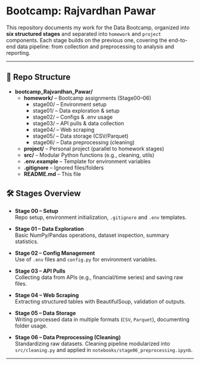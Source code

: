 # Bootcamp: Rajvardhan Pawar

This repository documents my work for the Data Bootcamp, organized into **six structured stages** and separated into `homework` and `project` components. Each stage builds on the previous one, covering the end-to-end data pipeline: from collection and preprocessing to analysis and reporting.

---


## 📂 Repo Structure

- **bootcamp_Rajvardhan_Pawar/**
  - **homework/** – Bootcamp assignments (Stage00–06)
    - stage00/ – Environment setup  
    - stage01/ – Data exploration & setup  
    - stage02/ – Configs & .env usage  
    - stage03/ – API pulls & data collection  
    - stage04/ – Web scraping  
    - stage05/ – Data storage (CSV/Parquet)  
    - stage06/ – Data preprocessing (cleaning)  
  - **project/** – Personal project (parallel to homework stages)  
  - **src/** – Modular Python functions (e.g., cleaning, utils)  
  - **.env.example** – Template for environment variables  
  - **.gitignore** – Ignored files/folders  
  - **README.md** – This file  



## 🛠 Stages Overview

- **Stage 00 – Setup**  
  Repo setup, environment initialization, `.gitignore` and `.env` templates.  

- **Stage 01 – Data Exploration**  
  Basic NumPy/Pandas operations, dataset inspection, summary statistics.  

- **Stage 02 – Config Management**  
  Use of `.env` files and `config.py` for environment variables.  

- **Stage 03 – API Pulls**  
  Collecting data from APIs (e.g., financial/time series) and saving raw files.  

- **Stage 04 – Web Scraping**  
  Extracting structured tables with BeautifulSoup, validation of outputs.  

- **Stage 05 – Data Storage**  
  Writing processed data in multiple formats (`CSV`, `Parquet`), documenting folder usage.  

- **Stage 06 – Data Preprocessing (Cleaning)**  
  Standardizing raw datasets. Cleaning pipeline modularized into `src/cleaning.py` and applied in `notebooks/stage06_preprocessing.ipynb`.  

---

